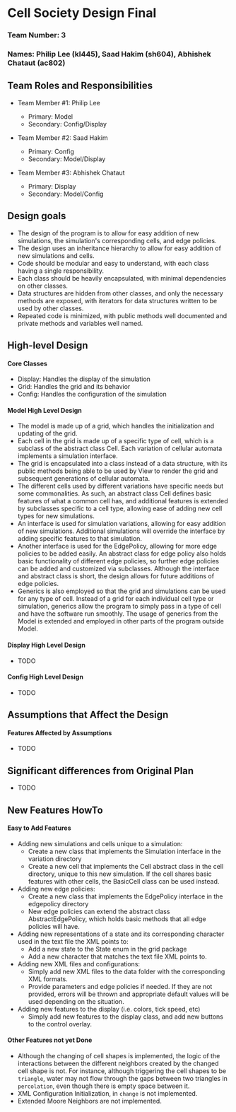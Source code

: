 # Cell Society Design Final

### Team Number: 3

### Names: Philip Lee (kl445), Saad Hakim (sh604), Abhishek Chataut (ac802)

## Team Roles and Responsibilities

* Team Member #1: Philip Lee
  * Primary: Model
  * Secondary: Config/Display

* Team Member #2: Saad Hakim
  * Primary: Config
  * Secondary: Model/Display

* Team Member #3: Abhishek Chataut
  * Primary: Display
  * Secondary: Model/Config

## Design goals

* The design of the program is to allow for easy addition of new simulations, the simulation's
corresponding cells, and edge policies. 
* The design uses an inheritance hierarchy to allow for easy addition of new simulations and cells.
* Code should be modular and easy to understand, with each class having a single responsibility.
* Each class should be heavily encapsulated, with minimal dependencies on other classes.
* Data structures are hidden from other classes, and only the necessary methods are exposed, with 
iterators for data structures written to be used by other classes.
* Repeated code is minimized, with public methods well documented and private methods and variables 
well named.

## High-level Design

#### Core Classes
* Display: Handles the display of the simulation
* Grid: Handles the grid and its behavior
* Config: Handles the configuration of the simulation

#### Model High Level Design
* The model is made up of a grid, which handles the initialization and updating of the grid.
* Each cell in the grid is made up of a specific type of cell, which is a subclass of the abstract 
class Cell. Each variation of cellular automata implements a simulation interface.
* The grid is encapsulated into a class instead of a data structure, with its public methods being 
able to be used by View to render the grid and subsequent generations of cellular automata.
* The different cells used by different variations have specific needs but some commonalities.
As such, an abstract class Cell defines basic features of what a common cell has, and additional 
features is extended by subclasses specific to a cell type, allowing ease of adding new cell types 
for new simulations.
* An interface is used for simulation variations, allowing for easy addition of new simulations.
Additional simulations will override the interface by adding specific features to that simulation.
* Another interface is used for the EdgePolicy, allowing for more edge policies to be added easily.
An abstract class for edge policy also holds basic functionality of different edge policies, 
so further edge policies can be added and customized via subclasses. Although the interface and 
abstract class is short, the design allows for future additions of edge policies.
* Generics is also employed so that the grid and simulations can be used for any type of cell. 
Instead of a grid for each individual cell type or simulation, generics allow the program to simply
pass in a type of cell and have the software run smoothly. The usage of generics from the Model is
extended and employed in other parts of the program outside Model.

#### Display High Level Design
* TODO

#### Config High Level Design
* TODO

## Assumptions that Affect the Design

#### Features Affected by Assumptions
* TODO

## Significant differences from Original Plan
* TODO

## New Features HowTo

#### Easy to Add Features
* Adding new simulations and cells unique to a simulation:
  * Create a new class that implements the Simulation interface in the variation directory
  * Create a new cell that implements the Cell abstract class in the cell directory, unique to this
  new simulation. If the cell shares basic features with other cells, the BasicCell class can be 
  used instead.
* Adding new edge policies:
  * Create a new class that implements the EdgePolicy interface in the edgepolicy directory
  * New edge policies can extend the abstract class AbstractEdgePolicy, which holds basic methods
  that all edge policies will have.
* Adding new representations of a state and its corresponding character used in the text file the 
XML points to:
  * Add a new state to the State enum in the grid package
  * Add a new character that matches the text file XML points to.
* Adding new XML files and configurations:
  * Simply add new XML files to the data folder with the corresponding XML formats.
  * Provide parameters and edge policies if needed. If they are not provided, errors will be thrown
  and appropriate default values will be used depending on the situation.
* Adding new features to the display (i.e. colors, tick speed, etc)
  * Simply add new features to the display class, and add new buttons to the control overlay.

#### Other Features not yet Done
* Although the changing of cell shapes is implemented, the logic of the interactions between the
  different neighbors created by the changed cell shape is not. For instance, although triggering
  the cell shapes to be `triangle`, water may not flow through the gaps between two triangles in
  `percolation`, even though there is empty space between it.
* XML Configuration Initialization, in `change` is not implemented.
* Extended Moore Neighbors are not implemented.

